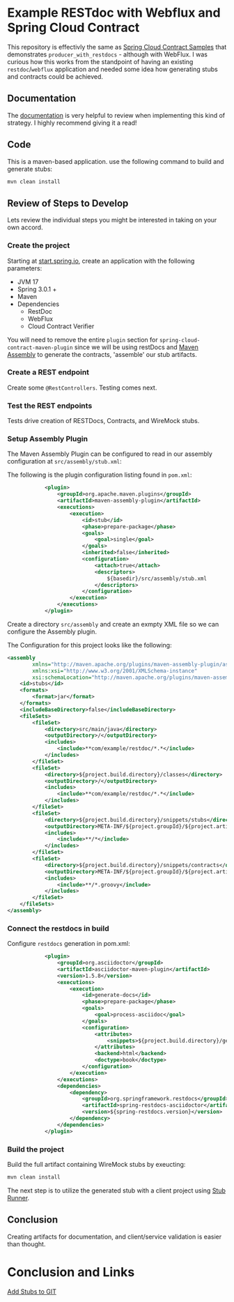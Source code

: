 # Example RESTdoc with Webflux and Spring Cloud Contract

This repository is effectivly the same as [Spring Cloud Contract Samples](https://github.com/spring-cloud-samples/spring-cloud-contract-samples)
that demonstrates `producer_with_restdocs` - although with WebFlux. I was curious how this works from the standpoint of having an 
existing `restdoc`/`webflux` application and needed some idea how generating stubs and contracts could be achieved.

## Documentation

The [documentation](https://docs.spring.io/spring-cloud-contract/docs/current/reference/html/project-features.html#features-stub-runner-publishing-stubs-as-jars) is very helpful to review when implementing this kind of strategy.
I highly recommend giving it a read!

## Code

This is a maven-based application. use the following command to build and generate stubs:

```bash
mvn clean install
```

## Review of Steps to Develop

Lets review the individual steps you might be interested in taking on your own accord.

### Create the project

Starting at [start.spring.io](https://start.spring.io), create an application with the following parameters:

* JVM 17
* Spring 3.0.1 + 
* Maven
* Dependencies
  * RestDoc
  * WebFlux
  * Cloud Contract Verifier

You will need to remove the entire `plugin` section for `spring-cloud-contract-maven-plugin` since we will be using 
restDocs and [Maven Assembly](https://maven.apache.org/plugins/maven-assembly-plugin/) to generate the contracts, 'assemble' our stub
artifacts.

### Create a REST endpoint

Create some `@RestControllers`. Testing comes next.

### Test the REST endpoints

Tests drive creation of RESTDocs, Contracts, and WireMock stubs.

### Setup Assembly Plugin

The Maven Assembly Plugin can be configured to read in our assembly configuration at `src/assembly/stub.xml`:

The following is the plugin configuration listing found in `pom.xml`:

```xml
			<plugin>
				<groupId>org.apache.maven.plugins</groupId>
				<artifactId>maven-assembly-plugin</artifactId>
				<executions>
					<execution>
						<id>stub</id>
						<phase>prepare-package</phase>
						<goals>
							<goal>single</goal>
						</goals>
						<inherited>false</inherited>
						<configuration>
							<attach>true</attach>
							<descriptors>
								${basedir}/src/assembly/stub.xml
							</descriptors>
						</configuration>
					</execution>
				</executions>
			</plugin>
```

Create a directory `src/assembly` and create an exmpty XML file so we can configure the Assembly plugin.

The Configuration for this project looks like the following:

```xml
<assembly
        xmlns="http://maven.apache.org/plugins/maven-assembly-plugin/assembly/1.1.3"
        xmlns:xsi="http://www.w3.org/2001/XMLSchema-instance"
        xsi:schemaLocation="http://maven.apache.org/plugins/maven-assembly-plugin/assembly/1.1.3 https://maven.apache.org/xsd/assembly-1.1.3.xsd">
    <id>stubs</id>
    <formats>
        <format>jar</format>
    </formats>
    <includeBaseDirectory>false</includeBaseDirectory>
    <fileSets>
        <fileSet>
            <directory>src/main/java</directory>
            <outputDirectory>/</outputDirectory>
            <includes>
                <include>**com/example/restdoc/*.*</include>
            </includes>
        </fileSet>
        <fileSet>
            <directory>${project.build.directory}/classes</directory>
            <outputDirectory>/</outputDirectory>
            <includes>
                <include>**com/example/restdoc/*.*</include>
            </includes>
        </fileSet>
        <fileSet>
            <directory>${project.build.directory}/snippets/stubs</directory>
            <outputDirectory>META-INF/${project.groupId}/${project.artifactId}/${project.version}/mappings</outputDirectory>
            <includes>
                <include>**/*</include>
            </includes>
        </fileSet>
        <fileSet>
            <directory>${project.build.directory}/snippets/contracts</directory>
            <outputDirectory>META-INF/${project.groupId}/${project.artifactId}/${project.version}/contracts</outputDirectory>
            <includes>
                <include>**/*.groovy</include>
            </includes>
        </fileSet>
    </fileSets>
</assembly>
```

### Connect the restdocs in build

Configure `restdocs` generation in  pom.xml:

```xml
			<plugin>
				<groupId>org.asciidoctor</groupId>
				<artifactId>asciidoctor-maven-plugin</artifactId>
				<version>1.5.8</version>
				<executions>
					<execution>
						<id>generate-docs</id>
						<phase>prepare-package</phase>
						<goals>
							<goal>process-asciidoc</goal>
						</goals>
						<configuration>
							<attributes>
								<snippets>${project.build.directory}/generated-snippets</snippets>
							</attributes>
							<backend>html</backend>
							<doctype>book</doctype>
						</configuration>
					</execution>
				</executions>
				<dependencies>
					<dependency>
						<groupId>org.springframework.restdocs</groupId>
						<artifactId>spring-restdocs-asciidoctor</artifactId>
						<version>${spring-restdocs.version}</version>
					</dependency>
				</dependencies>
			</plugin>
```

### Build the project

Build the full artifact containing WireMock stubs by exeucting:

```bash
mvn clean install
```

The next step is to utilize the generated stub with a client project using [Stub Runner](https://docs.spring.io/spring-cloud-contract/docs/current/reference/html/project-features.html#features-stub-runner).

## Conclusion

Creating artifacts for documentation, and client/service validation is easier than thought.

# Conclusion and Links

[Add Stubs to GIT](https://docs.spring.io/spring-cloud-contract/docs/current/reference/html/howto.html#how-to-use-git-as-storage)